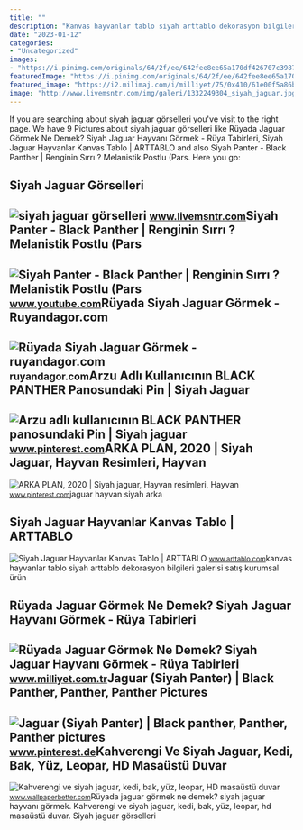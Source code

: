 ```yaml
---
title: ""
description: "Kanvas hayvanlar tablo siyah arttablo dekorasyon bilgileri galerisi satış kurumsal ürün"
date: "2023-01-12"
categories:
- "Uncategorized"
images:
- "https://i.pinimg.com/originals/64/2f/ee/642fee8ee65a170df426707c3987d976.jpg"
featuredImage: "https://i.pinimg.com/originals/64/2f/ee/642fee8ee65a170df426707c3987d976.jpg"
featured_image: "https://i2.milimaj.com/i/milliyet/75/0x410/61e00f5a86b24a1330e6d760.jpg"
image: "http://www.livemsntr.com/img/galeri/1332249304_siyah_jaguar.jpg"
---
```


If you are searching about siyah jaguar görselleri you've visit to the right page. We have 9 Pictures about siyah jaguar görselleri like Rüyada Jaguar Görmek Ne Demek? Siyah Jaguar Hayvanı Görmek - Rüya Tabirleri, Siyah Jaguar Hayvanlar Kanvas Tablo | ARTTABLO and also Siyah Panter - Black Panther | Renginin Sırrı ? Melanistik Postlu (Pars. Here you go:

Siyah Jaguar Görselleri
-----------------------

 ![siyah jaguar görselleri](http://www.livemsntr.com/img/galeri/1332249304_siyah_jaguar.jpg) <small>www.livemsntr.com</small>Siyah Panter - Black Panther | Renginin Sırrı ? Melanistik Postlu (Pars
-----------------------------------------------------------------------

 ![Siyah Panter - Black Panther | Renginin Sırrı ? Melanistik Postlu (Pars](https://i.ytimg.com/vi/GSVkArWZgnc/maxresdefault.jpg) <small>www.youtube.com</small>Rüyada Siyah Jaguar Görmek - Ruyandagor.com
-------------------------------------------

 ![Rüyada Siyah Jaguar Görmek - ruyandagor.com](https://images.ruyandagor.com/2017/04/siyah-jaguar-gormek-1339.jpg) <small>ruyandagor.com</small>Arzu Adlı Kullanıcının BLACK PANTHER Panosundaki Pin | Siyah Jaguar
-------------------------------------------------------------------

 ![Arzu adlı kullanıcının BLACK PANTHER panosundaki Pin | Siyah jaguar](https://i.pinimg.com/originals/f3/16/c6/f316c693ad8cfeadaa2e96ae1c0cc0a6.jpg) <small>www.pinterest.com</small>ARKA PLAN, 2020 | Siyah Jaguar, Hayvan Resimleri, Hayvan
--------------------------------------------------------

 ![ARKA PLAN, 2020 | Siyah jaguar, Hayvan resimleri, Hayvan](https://i.pinimg.com/736x/20/3a/2d/203a2d1c62f82113096d6eb875bc8369.jpg) <small>www.pinterest.com</small>jaguar hayvan siyah arka

Siyah Jaguar Hayvanlar Kanvas Tablo | ARTTABLO
----------------------------------------------

 ![Siyah Jaguar Hayvanlar Kanvas Tablo | ARTTABLO](https://www.arttablo.com/upload/U-siyah-jaguar-hayvanlar-kanvas-tablo1449191879-800.jpg) <small>www.arttablo.com</small>kanvas hayvanlar tablo siyah arttablo dekorasyon bilgileri galerisi satış kurumsal ürün

Rüyada Jaguar Görmek Ne Demek? Siyah Jaguar Hayvanı Görmek - Rüya Tabirleri
---------------------------------------------------------------------------

 ![Rüyada Jaguar Görmek Ne Demek? Siyah Jaguar Hayvanı Görmek - Rüya Tabirleri](https://i2.milimaj.com/i/milliyet/75/0x410/61e00f5a86b24a1330e6d760.jpg) <small>www.milliyet.com.tr</small>Jaguar (Siyah Panter) | Black Panther, Panther, Panther Pictures
----------------------------------------------------------------

 ![Jaguar (Siyah Panter) | Black panther, Panther, Panther pictures](https://i.pinimg.com/originals/64/2f/ee/642fee8ee65a170df426707c3987d976.jpg) <small>www.pinterest.de</small>Kahverengi Ve Siyah Jaguar, Kedi, Bak, Yüz, Leopar, HD Masaüstü Duvar
---------------------------------------------------------------------

 ![Kahverengi ve siyah jaguar, kedi, bak, yüz, leopar, HD masaüstü duvar](https://p4.wallpaperbetter.com/wallpaper/150/394/341/cat-look-face-leopard-wallpaper-preview.jpg) <small>www.wallpaperbetter.com</small>Rüyada jaguar görmek ne demek? siyah jaguar hayvanı görmek. Kahverengi ve siyah jaguar, kedi, bak, yüz, leopar, hd masaüstü duvar. Siyah jaguar görselleri
